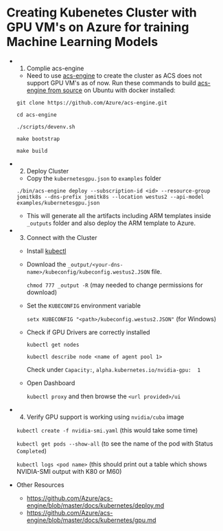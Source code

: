 # Creating Kubenetes Cluster with GPU VM's on Azure for training Machine Learning Models

- 1) Complie acs-engine

    - Need to use [acs-engine](https://github.com/Azure/acs-engine) to create the cluster as ACS does not support GPU VM's as of now. Run these commands to build [acs-engine from source](https://github.com/Azure/acs-engine/blob/master/docs/acsengine.md) on Ubuntu with docker installed:

    `git clone https://github.com/Azure/acs-engine.git`

    `cd acs-engine`

    `./scripts/devenv.sh`

    `make bootstrap`

    `make build`

- 2) Deploy Cluster

    - Copy the `kubernetesgpu.json` to `examples` folder

    `./bin/acs-engine deploy --subscription-id <id> --resource-group jomitk8s --dns-prefix jomitk8s --location westus2 --api-model examples/kubernetesgpu.json`

    - This will generate all the artifacts including ARM templates inside `_outputs` folder and also deploy the ARM template to Azure.

- 3) Connect with the Cluster

    - Install [kubectl](https://kubernetes.io/docs/tasks/tools/install-kubectl/)

    - Download the `_output/<your-dns-name>/kubeconfig/kubeconfig.westus2.JSON` file.
        
        `chmod 777 _output -R`  (may needed to change permissions for download)

    - Set the `KUBECONFIG` environment variable

        `setx KUBECONFIG "<path>/kubeconfig.westus2.JSON"`  (for Windows)

    - Check if GPU Drivers are correctly installed

        `kubectl get nodes`

        `kubectl describe node <name of agent pool 1>`

        Check under `Capacity:`, `alpha.kubernetes.io/nvidia-gpu:  1`

    - Open Dashboard

        `kubectl proxy` and then browse the `<url provided>/ui`

- 4) Verify GPU support is working using `nvidia/cuba` image

    `kubectl create -f nvidia-smi.yaml`  (this would take some time)

    `kubectl get pods --show-all`  (to see the name of the pod with Status `Completed`)

    `kubectl logs <pod name>`  (this should print out a table which shows NVIDIA-SMI output with K80 or M60)


- Other Resources
    - https://github.com/Azure/acs-engine/blob/master/docs/kubernetes/deploy.md
    - https://github.com/Azure/acs-engine/blob/master/docs/kubernetes/gpu.md  


    
